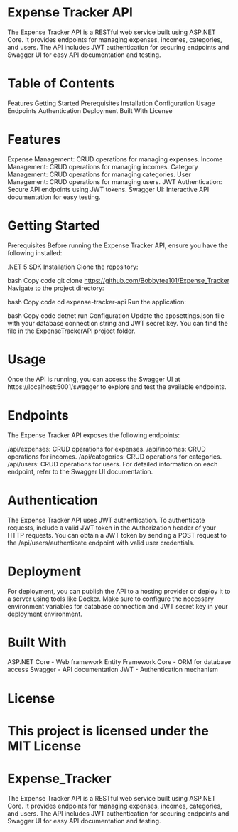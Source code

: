 # Expense Tracker API
The Expense Tracker API is a RESTful web service built using ASP.NET Core. It provides endpoints for managing expenses, incomes, categories, and users. The API includes JWT authentication for securing endpoints and Swagger UI for easy API documentation and testing.

# Table of Contents
Features
Getting Started
Prerequisites
Installation
Configuration
Usage
Endpoints
Authentication
Deployment
Built With
License

# Features
Expense Management: CRUD operations for managing expenses.
Income Management: CRUD operations for managing incomes.
Category Management: CRUD operations for managing categories.
User Management: CRUD operations for managing users.
JWT Authentication: Secure API endpoints using JWT tokens.
Swagger UI: Interactive API documentation for easy testing.

# Getting Started
Prerequisites
Before running the Expense Tracker API, ensure you have the following installed:

.NET 5 SDK
Installation
Clone the repository:

bash
Copy code
git clone https://github.com/Bobbytee101/Expense_Tracker
Navigate to the project directory:

bash
Copy code
cd expense-tracker-api
Run the application:

bash
Copy code
dotnet run
Configuration
Update the appsettings.json file with your database connection string and JWT secret key. You can find the file in the ExpenseTrackerAPI project folder.

# Usage
Once the API is running, you can access the Swagger UI at https://localhost:5001/swagger to explore and test the available endpoints.

# Endpoints
The Expense Tracker API exposes the following endpoints:

/api/expenses: CRUD operations for expenses.
/api/incomes: CRUD operations for incomes.
/api/categories: CRUD operations for categories.
/api/users: CRUD operations for users.
For detailed information on each endpoint, refer to the Swagger UI documentation.

# Authentication
The Expense Tracker API uses JWT authentication. To authenticate requests, include a valid JWT token in the Authorization header of your HTTP requests. You can obtain a JWT token by sending a POST request to the /api/users/authenticate endpoint with valid user credentials.

# Deployment
For deployment, you can publish the API to a hosting provider or deploy it to a server using tools like Docker. Make sure to configure the necessary environment variables for database connection and JWT secret key in your deployment environment.

# Built With
ASP.NET Core - Web framework
Entity Framework Core - ORM for database access
Swagger - API documentation
JWT - Authentication mechanism

# License
This project is licensed under the MIT License
=======
# Expense_Tracker
The Expense Tracker API is a RESTful web service built using ASP.NET Core. It provides endpoints for managing expenses, incomes, categories, and users. The API includes JWT authentication for securing endpoints and Swagger UI for easy API documentation and testing.
